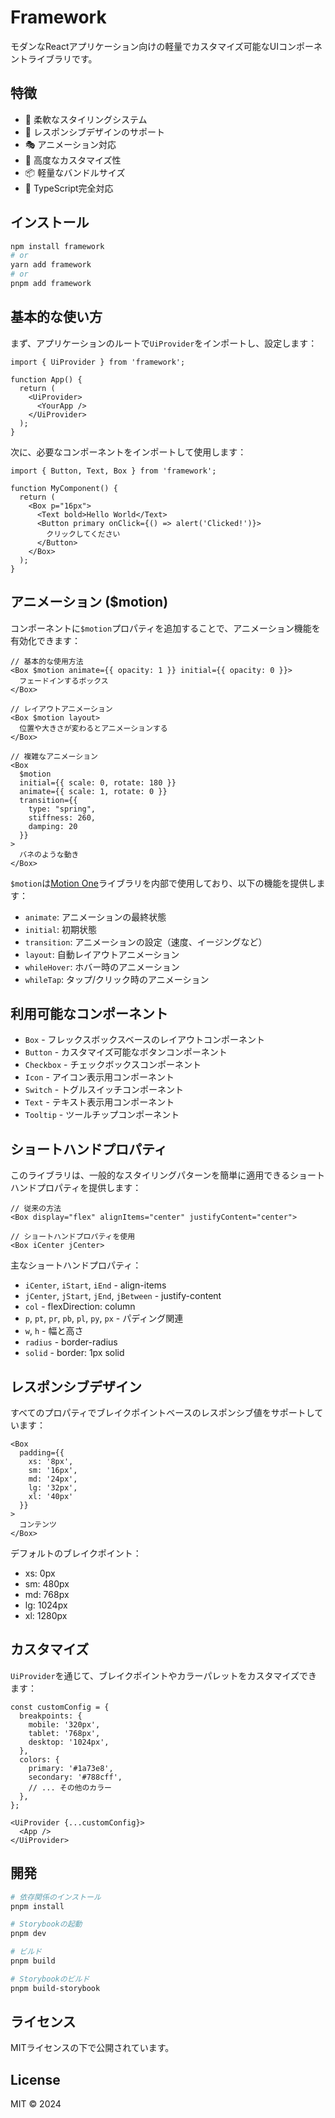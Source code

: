 # Framework

モダンなReactアプリケーション向けの軽量でカスタマイズ可能なUIコンポーネントライブラリです。

## 特徴

- 🎨 柔軟なスタイリングシステム
- 📱 レスポンシブデザインのサポート
- 🎭 アニメーション対応
- 🔧 高度なカスタマイズ性
- 📦 軽量なバンドルサイズ
- 🎯 TypeScript完全対応

## インストール

```bash
npm install framework
# or
yarn add framework
# or
pnpm add framework
```

## 基本的な使い方

まず、アプリケーションのルートで`UiProvider`をインポートし、設定します：

```tsx
import { UiProvider } from 'framework';

function App() {
  return (
    <UiProvider>
      <YourApp />
    </UiProvider>
  );
}
```

次に、必要なコンポーネントをインポートして使用します：

```tsx
import { Button, Text, Box } from 'framework';

function MyComponent() {
  return (
    <Box p="16px">
      <Text bold>Hello World</Text>
      <Button primary onClick={() => alert('Clicked!')}>
        クリックしてください
      </Button>
    </Box>
  );
}
```

## アニメーション ($motion)

コンポーネントに`$motion`プロパティを追加することで、アニメーション機能を有効化できます：

```tsx
// 基本的な使用方法
<Box $motion animate={{ opacity: 1 }} initial={{ opacity: 0 }}>
  フェードインするボックス
</Box>

// レイアウトアニメーション
<Box $motion layout>
  位置や大きさが変わるとアニメーションする
</Box>

// 複雑なアニメーション
<Box
  $motion
  initial={{ scale: 0, rotate: 180 }}
  animate={{ scale: 1, rotate: 0 }}
  transition={{
    type: "spring",
    stiffness: 260,
    damping: 20
  }}
>
  バネのような動き
</Box>
```

`$motion`は[Motion One](https://motion.dev/)ライブラリを内部で使用しており、以下の機能を提供します：

- `animate`: アニメーションの最終状態
- `initial`: 初期状態
- `transition`: アニメーションの設定（速度、イージングなど）
- `layout`: 自動レイアウトアニメーション
- `whileHover`: ホバー時のアニメーション
- `whileTap`: タップ/クリック時のアニメーション

## 利用可能なコンポーネント

- `Box` - フレックスボックスベースのレイアウトコンポーネント
- `Button` - カスタマイズ可能なボタンコンポーネント
- `Checkbox` - チェックボックスコンポーネント
- `Icon` - アイコン表示用コンポーネント
- `Switch` - トグルスイッチコンポーネント
- `Text` - テキスト表示用コンポーネント
- `Tooltip` - ツールチップコンポーネント

## ショートハンドプロパティ

このライブラリは、一般的なスタイリングパターンを簡単に適用できるショートハンドプロパティを提供します：

```tsx
// 従来の方法
<Box display="flex" alignItems="center" justifyContent="center">

// ショートハンドプロパティを使用
<Box iCenter jCenter>
```

主なショートハンドプロパティ：

- `iCenter`, `iStart`, `iEnd` - align-items
- `jCenter`, `jStart`, `jEnd`, `jBetween` - justify-content
- `col` - flexDirection: column
- `p`, `pt`, `pr`, `pb`, `pl`, `py`, `px` - パディング関連
- `w`, `h` - 幅と高さ
- `radius` - border-radius
- `solid` - border: 1px solid

## レスポンシブデザイン

すべてのプロパティでブレイクポイントベースのレスポンシブ値をサポートしています：

```tsx
<Box
  padding={{
    xs: '8px',
    sm: '16px',
    md: '24px',
    lg: '32px',
    xl: '40px'
  }}
>
  コンテンツ
</Box>
```

デフォルトのブレイクポイント：
- xs: 0px
- sm: 480px
- md: 768px
- lg: 1024px
- xl: 1280px

## カスタマイズ

`UiProvider`を通じて、ブレイクポイントやカラーパレットをカスタマイズできます：

```tsx
const customConfig = {
  breakpoints: {
    mobile: '320px',
    tablet: '768px',
    desktop: '1024px',
  },
  colors: {
    primary: '#1a73e8',
    secondary: '#788cff',
    // ... その他のカラー
  },
};

<UiProvider {...customConfig}>
  <App />
</UiProvider>
```

## 開発

```bash
# 依存関係のインストール
pnpm install

# Storybookの起動
pnpm dev

# ビルド
pnpm build

# Storybookのビルド
pnpm build-storybook
```

## ライセンス

MITライセンスの下で公開されています。

## License

MIT © 2024
